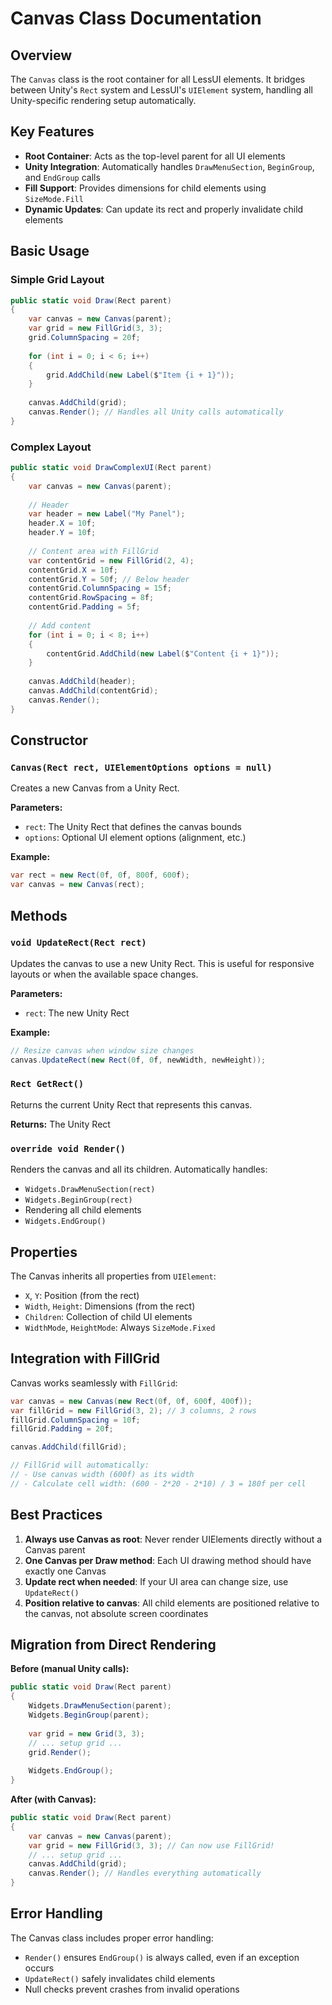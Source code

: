 # Canvas Class Documentation

## Overview

The `Canvas` class is the root container for all LessUI elements. It bridges between Unity's `Rect` system and LessUI's `UIElement` system, handling all Unity-specific rendering setup automatically.

## Key Features

- **Root Container**: Acts as the top-level parent for all UI elements
- **Unity Integration**: Automatically handles `DrawMenuSection`, `BeginGroup`, and `EndGroup` calls
- **Fill Support**: Provides dimensions for child elements using `SizeMode.Fill`
- **Dynamic Updates**: Can update its rect and properly invalidate child elements

## Basic Usage

### Simple Grid Layout

```csharp
public static void Draw(Rect parent)
{
    var canvas = new Canvas(parent);
    var grid = new FillGrid(3, 3);
    grid.ColumnSpacing = 20f;
    
    for (int i = 0; i < 6; i++)
    {
        grid.AddChild(new Label($"Item {i + 1}"));
    }
    
    canvas.AddChild(grid);
    canvas.Render(); // Handles all Unity calls automatically
}
```

### Complex Layout

```csharp
public static void DrawComplexUI(Rect parent)
{
    var canvas = new Canvas(parent);
    
    // Header
    var header = new Label("My Panel");
    header.X = 10f;
    header.Y = 10f;
    
    // Content area with FillGrid
    var contentGrid = new FillGrid(2, 4);
    contentGrid.X = 10f;
    contentGrid.Y = 50f; // Below header
    contentGrid.ColumnSpacing = 15f;
    contentGrid.RowSpacing = 8f;
    contentGrid.Padding = 5f;
    
    // Add content
    for (int i = 0; i < 8; i++)
    {
        contentGrid.AddChild(new Label($"Content {i + 1}"));
    }
    
    canvas.AddChild(header);
    canvas.AddChild(contentGrid);
    canvas.Render();
}
```

## Constructor

### `Canvas(Rect rect, UIElementOptions options = null)`

Creates a new Canvas from a Unity Rect.

**Parameters:**
- `rect`: The Unity Rect that defines the canvas bounds
- `options`: Optional UI element options (alignment, etc.)

**Example:**
```csharp
var rect = new Rect(0f, 0f, 800f, 600f);
var canvas = new Canvas(rect);
```

## Methods

### `void UpdateRect(Rect rect)`

Updates the canvas to use a new Unity Rect. This is useful for responsive layouts or when the available space changes.

**Parameters:**
- `rect`: The new Unity Rect

**Example:**
```csharp
// Resize canvas when window size changes
canvas.UpdateRect(new Rect(0f, 0f, newWidth, newHeight));
```

### `Rect GetRect()`

Returns the current Unity Rect that represents this canvas.

**Returns:** The Unity Rect

### `override void Render()`

Renders the canvas and all its children. Automatically handles:
- `Widgets.DrawMenuSection(rect)`
- `Widgets.BeginGroup(rect)`
- Rendering all child elements
- `Widgets.EndGroup()`

## Properties

The Canvas inherits all properties from `UIElement`:

- `X`, `Y`: Position (from the rect)
- `Width`, `Height`: Dimensions (from the rect)
- `Children`: Collection of child UI elements
- `WidthMode`, `HeightMode`: Always `SizeMode.Fixed`

## Integration with FillGrid

Canvas works seamlessly with `FillGrid`:

```csharp
var canvas = new Canvas(new Rect(0f, 0f, 600f, 400f));
var fillGrid = new FillGrid(3, 2); // 3 columns, 2 rows
fillGrid.ColumnSpacing = 10f;
fillGrid.Padding = 20f;

canvas.AddChild(fillGrid);

// FillGrid will automatically:
// - Use canvas width (600f) as its width
// - Calculate cell width: (600 - 2*20 - 2*10) / 3 = 180f per cell
```

## Best Practices

1. **Always use Canvas as root**: Never render UIElements directly without a Canvas parent
2. **One Canvas per Draw method**: Each UI drawing method should have exactly one Canvas
3. **Update rect when needed**: If your UI area can change size, use `UpdateRect()`
4. **Position relative to canvas**: All child elements are positioned relative to the canvas, not absolute screen coordinates

## Migration from Direct Rendering

**Before (manual Unity calls):**
```csharp
public static void Draw(Rect parent)
{
    Widgets.DrawMenuSection(parent);
    Widgets.BeginGroup(parent);
    
    var grid = new Grid(3, 3);
    // ... setup grid ...
    grid.Render();
    
    Widgets.EndGroup();
}
```

**After (with Canvas):**
```csharp
public static void Draw(Rect parent)
{
    var canvas = new Canvas(parent);
    var grid = new FillGrid(3, 3); // Can now use FillGrid!
    // ... setup grid ...
    canvas.AddChild(grid);
    canvas.Render(); // Handles everything automatically
}
```

## Error Handling

The Canvas class includes proper error handling:
- `Render()` ensures `EndGroup()` is always called, even if an exception occurs
- `UpdateRect()` safely invalidates child elements
- Null checks prevent crashes from invalid operations
